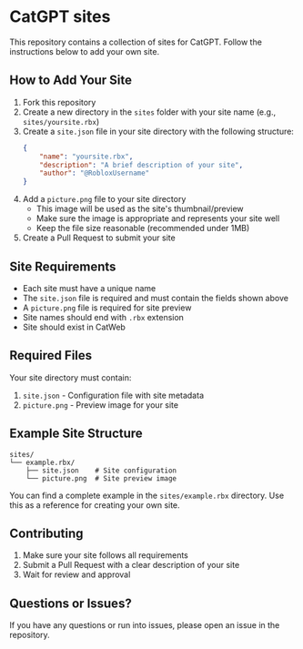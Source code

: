 # CatGPT sites

This repository contains a collection of sites for CatGPT. Follow the instructions below to add your own site.

## How to Add Your Site

1. Fork this repository
2. Create a new directory in the `sites` folder with your site name (e.g., `sites/yoursite.rbx`)
3. Create a `site.json` file in your site directory with the following structure:
   ```json
   {
       "name": "yoursite.rbx",
       "description": "A brief description of your site",
       "author": "@RobloxUsername"
   }
   ```
4. Add a `picture.png` file to your site directory
   - This image will be used as the site's thumbnail/preview
   - Make sure the image is appropriate and represents your site well
   - Keep the file size reasonable (recommended under 1MB)
5. Create a Pull Request to submit your site

## Site Requirements

- Each site must have a unique name
- The `site.json` file is required and must contain the fields shown above
- A `picture.png` file is required for site preview
- Site names should end with `.rbx` extension
- Site should exist in CatWeb

## Required Files
Your site directory must contain:
1. `site.json` - Configuration file with site metadata
2. `picture.png` - Preview image for your site

## Example Site Structure
```
sites/
└── example.rbx/
    ├── site.json    # Site configuration
    └── picture.png  # Site preview image
```

You can find a complete example in the `sites/example.rbx` directory. Use this as a reference for creating your own site.

## Contributing

1. Make sure your site follows all requirements
2. Submit a Pull Request with a clear description of your site
3. Wait for review and approval

## Questions or Issues?

If you have any questions or run into issues, please open an issue in the repository. 